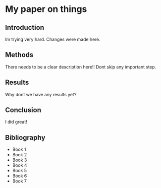 # My paper on things

## Introduction
Im trying very hard.
Changes were made here.

## Methods
There needs to be a clear description here!! Dont skip any important step.

## Results
Why dont we have any results yet?

## Conclusion
I did great!

## Bibliography

- Book 1
- Book 2
- Book 3
- Book 4
- Book 5
- Book 6
- Book 7

